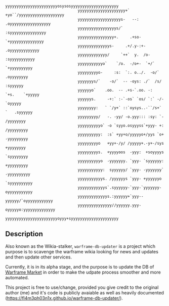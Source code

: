                                     yyyyyyyyyyyyyyyyyyyyyyyosysosyyyyyyyyyyyyyyyyyyyyy
                                    yyyyyyyyyyyyyyyyyyyyy+` +yo``/yyyyyyyyyyyyyyyyyyyy
                                    yyyyyyyyyyyyyyyyyyys-   --:   .oyyyyyyyyyyyyyyyyyy
                                    yyyyyyyyyyyyyyyyys/`            :syyyyyyyyyyyyyyyy
                                    yyyyyyyyyyyyyyyy+.     .+so-     `+yyyyyyyyyyyyyyy
                                    yyyyyyyyyyyyyys-     .+/.y-:+-     .oyyyyyyyyyyyyy
                                    yyyyyyyyyyyyy/     `++`  y.  /o-     :syyyyyyyyyyy
                                    yyyyyyyyyyyo`    `/o.  -/o+-  `+/`    `+yyyyyyyyyy
                                    yyyyyyyyyo-     :s:  `:. o../.  -o/`    .oyyyyyyyy
                                    yyyyyyys/`    -o/`  -- -oys: ./`  /s/     :syyyyyy
                                    yyyyyyo`    .oo.  -- .+s-`.oo. -:  `+s.    `+yyyyy
                                    yyyyyys.     -+:` :-`-os` `os/ `:` -/-     `oyyyyy
                                    yyyyyyyy:   ` `/y+` ::`oysys..-``/s+` `   .syyyyyy
                                    yyyyyyyyy/   -. -yy/ -o.yyy::: :sy: `-   /yyyyyyyy
                                    yyyyyyyyyyo` -o `syyo.osyyyss`+yyy- +:  /yyyyyyyyy
                                    yyyyyyyyyy:  :s` +yy+o/yyyyyo+/yys `o+  -yyyyyyyyy
                                    yyyyyyyyyo   +yy+-/y/ /yyyyy+.-y+-/sys   +yyyyyyyy
                                    yyyyyyyyys.  +yyyyoos  -yyy:  +soyyyys  `syyyyyyyy
                                    yyyyyyyyyyo  -yyyyyyy. `yyy- `syyyyyy:  +yyyyyyyyy
                                    yyyyyyyyyyy:  syyyyyy/ `yyy- -yyyyyyy` -yyyyyyyyyy
                                    yyyyyyyyyyys. /yyyyyys `yyy- +yyyyyyo `syyyyyyyyyy
                                    yyyyyyyyyyyys`.syyyyyy-`yyy-`yyyyyyy- oyyyyyyyyyyy
                                    yyyyyyyyyyyyys.:yyyyyy+`yyy--yyyyyy/`oyyyyyyyyyyyy
                                    yyyyyyyyyyyyyyy//yyyyyy.yyy-oyyyyyo:yyyyyyyyyyyyyy
                                    yyyyyyyyyyyyyyyyyyyyyyyoyyy+syyyyyyyyyyyyyyyyyyyyy

    
Description
----------
Also known as the Wikia-stalker, `warframe-db-updater` is a project which 
purpose is to scavenge the warframe wikia looking for news and updates and then 
update other services. 

Currently, it is in its alpha stage, and the purpose is to update the DB of 
[Warframe Market](https://warframe.market/) in order to make the udpate process
smoother and more automated. 

This project is free to use/change, provided you give credit to the original 
author (me) and it's code is publicly avaiable as well as heavily documented 
(https://fl4m3ph03n1x.github.io/warframe-db-updater/). 

